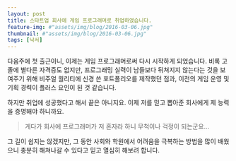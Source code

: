 ```yaml
---
layout: post
title: 스타트업 회사에 게임 프로그래머로 취업하였습니다.
feature-img: #"assets/img/blog/2016-03-06.jpg"
thumbnail: #"assets/img/blog/2016-03-06.jpg"
tags: [낙서]
---
```


다음주에 첫 출근이니, 이제는 게임 프로그래머로써 다시 시작하게 되었습니다. 비록 고졸에 별다른 자격증도 없지만, 프로그래밍 실력이 남들보다 뒤쳐지지 않는다는 것을 보여주기 위해 비주얼 퀄리티에 신경 쓴 포트폴리오를 제작했던 점과, 이전의 게임 운영 및 기획 경력이 플러스 요인이 된 것 같습니다. 

하지만 취업에 성공했다고 해서 끝은 아니지요. 이제 저를 믿고 뽑아준 회사에게 제 능력을 증명해야 하니까요. 

> 게다가 회사에 프로그래머가 저 혼자라 하니 무척이나 걱정이 되는군요...
 
그 길이 쉽지는 않겠지만, 그 동안 사회와 학원에서 어려움을 극복하는 방법을 많이 배웠으니 충분히 해쳐나갈 수 있다고 믿고 열심히 해보려 합니다.

